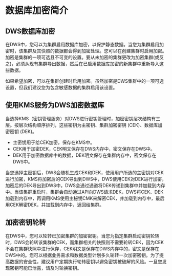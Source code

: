 # 数据库加密简介<a name="dws_01_0115"></a>

## DWS数据库加密<a name="section6440145262618"></a>

在DWS中，您可以为集群启用数据库加密，以保护静态数据。当您为集群启用加密时，该集群及其快照的数据都会得到加密处理。您可以在创建集群时启用加密。加密是集群的一项可选且不可变的设置。要从未加密的集群更改为加密集群\(或反之\)，必须从现有集群导出数据，然后在已启用数据库加密的新集群中重新导入这些数据。

如果希望加密，可以在集群创建时启用加密。虽然加密是DWS集群中的一项可选设置，但我们建议您为包含敏感数据的集群启用该设置。

## 使用KMS服务为DWS加密数据库<a name="section18974175462716"></a>

当选择KMS（密钥管理服务）对DWS进行密钥管理时，加密密钥层次结构有三层。按层次结构顺序排列，这些密钥为主密钥、集群加密密钥 \(CEK\)、数据库加密密钥 \(DEK\)。

-   主密钥用于给CEK加密，保存在KMS中。
-   CEK用于加密DEK，CEK明文保存在DWS内存中，密文保存在DWS中。
-   DEK用于加密数据库中的数据，DEK明文保存在集群内存中，密文保存在DWS中。

当您选择主密钥后，DWS会随机生成CEK和DEK，使用用户所选的主密钥对CEK进行加密，KMS将加密后的CEK导出到DWS中，DWS使用CEK对DEK进行加密，加密后的DEK导出到DWS中，DWS会通过通道将DEK传递到集群中并加载到内存中。当该集群重启时，集群会自动通过API向DWS请求DEK，DWS将CEK、DEK加载到内存中，再调用KMS使用主秘钥CMK来解密CEK，并加载到内存中，最后用CEK解密DEK，并加载到内存中，返回给集群。

## 加密密钥轮转<a name="section124571220182719"></a>

在DWS中，您可以轮转已加密集群的加密密钥。当您为指定集群启动密钥轮转时，DWS会轮转该集群的CEK，而集群相关的快照则不需要轮转CEK，因为CEK不会在集群快照中进行保存，CEK明文是保存在DWS内存中的，密文是保存在DWS中的。您可以根据业务需求和数据类型计划多久轮转一次加密密钥。为了提高数据的安全性，建议用户定期执行轮转密钥以避免密钥被破解的风险。一旦您发现密钥可能已泄露，请及时轮换密钥。

